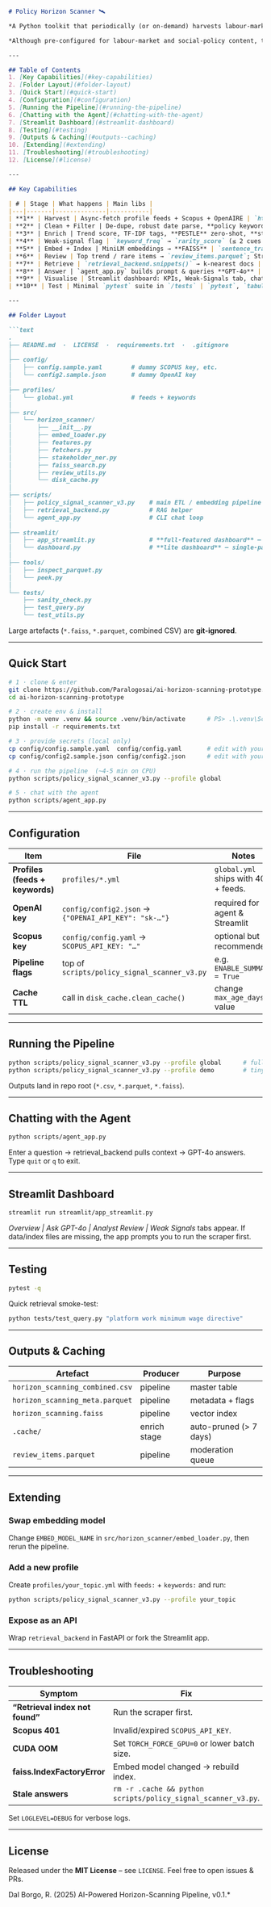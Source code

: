 ````markdown
# Policy Horizon Scanner 🛰️

*A Python toolkit that periodically (or on-demand) harvests labour-market & social-policy signals from open sources, enriches them with NLP, stores semantic embeddings in FAISS, and answers questions through a Retrieval-Augmented Generation (RAG) agent (CLI **and** Streamlit UI).*

*Although pre-configured for labour-market and social-policy content, the pipeline is domain-agnostic — drop in a new **profile** file (feeds + keywords) and you’re ready for climate tech, healthcare innovation, or any other topic.*

---

## Table of Contents
1. [Key Capabilities](#key-capabilities)  
2. [Folder Layout](#folder-layout)  
3. [Quick Start](#quick-start)  
4. [Configuration](#configuration)  
5. [Running the Pipeline](#running-the-pipeline)  
6. [Chatting with the Agent](#chatting-with-the-agent)  
7. [Streamlit Dashboard](#streamlit-dashboard)  
8. [Testing](#testing)  
9. [Outputs & Caching](#outputs--caching)  
10. [Extending](#extending)  
11. [Troubleshooting](#troubleshooting)  
12. [License](#license)  

---

## Key Capabilities

| # | Stage | What happens | Main libs |
|---|-------|--------------|-----------|
| **1** | Harvest | Async-fetch profile feeds + Scopus + OpenAIRE | `httpx`, `feedparser`, `tenacity` |
| **2** | Clean + Filter | De-dupe, robust date parse, **policy keyword** filter | `pandas`, `re`, `PyYAML` |
| **3** | Enrich | Trend score, TF-IDF tags, **PESTLE** zero-shot, **stakeholder NER** | `transformers`, `spaCy`, `disk_cache` |
| **4** | Weak-signal flag | `keyword_freq` → `rarity_score` (≤ 2 cues ⇒ rare) | `pandas` |
| **5** | Embed + Index | MiniLM embeddings → **FAISS** | `sentence_transformers`, `faiss-cpu` |
| **6** | Review | Top trend / rare items → `review_items.parquet`; Streamlit tab shows ✓/✗ queue | `pandas`, `streamlit` |
| **7** | Retrieve | `retrieval_backend.snippets()` → k-nearest docs | `faiss`, `numpy` |
| **8** | Answer | `agent_app.py` builds prompt & queries **GPT-4o** | `openai` |
| **9** | Visualise | Streamlit dashboard: KPIs, Weak-Signals tab, chat, review | `streamlit` |
| **10** | Test | Minimal `pytest` suite in `/tests` | `pytest`, `tabulate` |

---

## Folder Layout

```text
.
├── README.md  ·  LICENSE  ·  requirements.txt  ·  .gitignore
│
├── config/
│   ├── config.sample.yaml        # dummy SCOPUS key, etc.
│   └── config2.sample.json       # dummy OpenAI key
│
├── profiles/
│   └── global.yml                # feeds + keywords
│
├── src/
│   └── horizon_scanner/
│       ├── __init__.py
│       ├── embed_loader.py
│       ├── features.py
│       ├── fetchers.py
│       ├── stakeholder_ner.py
│       ├── faiss_search.py
│       ├── review_utils.py
│       └── disk_cache.py
│
├── scripts/
│   ├── policy_signal_scanner_v3.py    # main ETL / embedding pipeline
│   ├── retrieval_backend.py           # RAG helper
│   └── agent_app.py                   # CLI chat loop
│
├── streamlit/
│   ├── app_streamlit.py               # **full-featured dashboard** – multi-tab UI: KPIs, chat, review, weak signals
│   └── dashboard.py                   # **lite dashboard** – single-page KPI/quick-peek view
│
├── tools/
│   ├── inspect_parquet.py
│   └── peek.py
│
└── tests/
    ├── sanity_check.py
    ├── test_query.py
    └── test_utils.py
````

Large artefacts (`*.faiss`, `*.parquet`, combined CSV) are **git-ignored**.

---

## Quick Start

```bash
# 1 · clone & enter
git clone https://github.com/Paralogosai/ai-horizon-scanning-prototype.git
cd ai-horizon-scanning-prototype

# 2 · create env & install
python -m venv .venv && source .venv/bin/activate      # PS> .\.venv\Scripts\activate
pip install -r requirements.txt

# 3 · provide secrets (local only)
cp config/config.sample.yaml  config/config.yaml       # edit with your SCOPUS key
cp config/config2.sample.json config/config2.json      # edit with your OPENAI key

# 4 · run the pipeline  (~4-5 min on CPU)
python scripts/policy_signal_scanner_v3.py --profile global

# 5 · chat with the agent
python scripts/agent_app.py
```

---

## Configuration

| Item                            | File                                                 | Notes                               |
| ------------------------------- | ---------------------------------------------------- | ----------------------------------- |
| **Profiles (feeds + keywords)** | `profiles/*.yml`                                     | `global.yml` ships with 40 + feeds. |
| **OpenAI key**                  | `config/config2.json` → `{"OPENAI_API_KEY": "sk-…"}` | required for agent & Streamlit      |
| **Scopus key**                  | `config/config.yaml` → `SCOPUS_API_KEY: "…" `        | optional but recommended            |
| **Pipeline flags**              | top of `scripts/policy_signal_scanner_v3.py`         | e.g. `ENABLE_SUMMARY = True`        |
| **Cache TTL**                   | call in `disk_cache.clean_cache()`                   | change `max_age_days` value         |

---

## Running the Pipeline

```bash
python scripts/policy_signal_scanner_v3.py --profile global      # full run
python scripts/policy_signal_scanner_v3.py --profile demo        # tiny test profile
```

Outputs land in repo root (`*.csv`, `*.parquet`, `*.faiss`).

---

## Chatting with the Agent

```bash
python scripts/agent_app.py
```

Enter a question → retrieval\_backend pulls context → GPT-4o answers.
Type `quit` or `q` to exit.

---

## Streamlit Dashboard

```bash
streamlit run streamlit/app_streamlit.py
```

*Overview | Ask GPT-4o | Analyst Review | Weak Signals* tabs appear.
If data/index files are missing, the app prompts you to run the scraper first.

---

## Testing

```bash
pytest -q
```

Quick retrieval smoke-test:

```bash
python tests/test_query.py "platform work minimum wage directive"
```

---

## Outputs & Caching

| Artefact                        | Producer     | Purpose                |
| ------------------------------- | ------------ | ---------------------- |
| `horizon_scanning_combined.csv` | pipeline     | master table           |
| `horizon_scanning_meta.parquet` | pipeline     | metadata + flags       |
| `horizon_scanning.faiss`        | pipeline     | vector index           |
| `.cache/`                       | enrich stage | auto-pruned (> 7 days) |
| `review_items.parquet`          | pipeline     | moderation queue       |

---

## Extending

### Swap embedding model

Change `EMBED_MODEL_NAME` in `src/horizon_scanner/embed_loader.py`, then rerun the pipeline.

### Add a new profile

Create `profiles/your_topic.yml` with `feeds:` + `keywords:` and run:

```bash
python scripts/policy_signal_scanner_v3.py --profile your_topic
```

### Expose as an API

Wrap `retrieval_backend` in FastAPI or fork the Streamlit app.

---

## Troubleshooting

| Symptom                         | Fix                                                           |
| ------------------------------- | ------------------------------------------------------------- |
| **“Retrieval index not found”** | Run the scraper first.                                        |
| **Scopus 401**                  | Invalid/expired `SCOPUS_API_KEY`.                             |
| **CUDA OOM**                    | Set `TORCH_FORCE_GPU=0` or lower batch size.                  |
| **faiss.IndexFactoryError**     | Embed model changed → rebuild index.                          |
| **Stale answers**               | `rm -r .cache && python scripts/policy_signal_scanner_v3.py`. |

Set `LOGLEVEL=DEBUG` for verbose logs.

---

## License

Released under the **MIT License** – see `LICENSE`.
Feel free to open issues & PRs.

Dal Borgo, R. (2025) AI-Powered Horizon-Scanning Pipeline, v0.1.*
